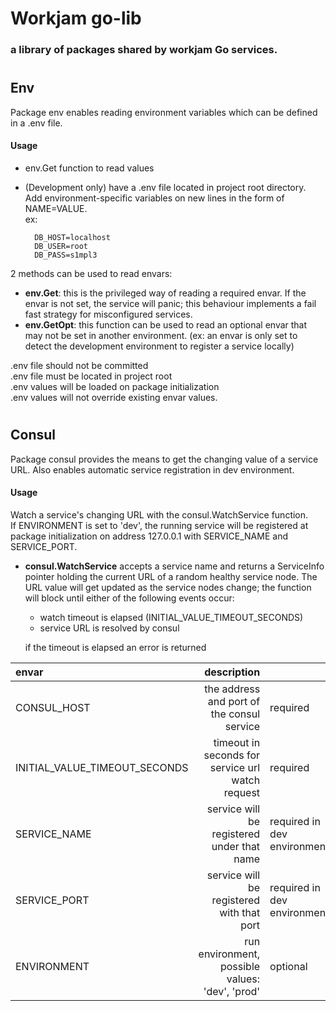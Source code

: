 # Workjam go-lib
### a library of packages shared by workjam Go services.



#
## Env
Package env enables reading environment variables which can be defined in a .env file.   

#### Usage  
- env.Get function to read values     
- (Development only) have a .env file located in project root directory.  
Add environment-specific variables on new lines in the form of NAME=VALUE.  
ex:

        DB_HOST=localhost  
        DB_USER=root  
        DB_PASS=s1mpl3
 

2 methods can be used to read envars:
- **env.Get**: this is the privileged way of reading a required envar. If the envar is not set, the service will panic; this behaviour implements a fail fast strategy for misconfigured services.  
- **env.GetOpt**: this function can be used to read an optional envar that may not be set in another environment. (ex: an envar is only set to detect the development environment to register a service locally)  

.env file should not be committed   
.env file must be located in project root  
.env values will be loaded on package initialization  
.env values will not override existing envar values.

#
## Consul
Package consul provides the means to get the changing value of a service URL. Also enables automatic service registration in dev environment.

#### Usage
Watch a service's changing URL with the consul.WatchService function.  
If ENVIRONMENT is set to 'dev', the running service will be registered at package initialization on address 127.0.0.1 with SERVICE_NAME and SERVICE_PORT.
- **consul.WatchService** accepts a service name and returns a ServiceInfo pointer holding the current URL of a random healthy service node.
The URL value will get updated as the service nodes change;
the function will block until either of the following events occur:
    * watch timeout is elapsed (INITIAL_VALUE_TIMEOUT_SECONDS)
    * service URL is resolved by consul 
    
    if the timeout is elapsed an error is returned



| envar | description | | good default |
| :-|-: | -| -:|
| CONSUL_HOST | the address and port of the consul service | required | 127.0.0.1:8500
|INITIAL_VALUE_TIMEOUT_SECONDS|timeout in seconds for service url watch request| required | 10 
| SERVICE_NAME | service will be registered under that name | required in dev environment| -
| SERVICE_PORT | service will be registered with that port | required in dev environment | -
| ENVIRONMENT | run environment, possible values: 'dev', 'prod' | optional | dev


